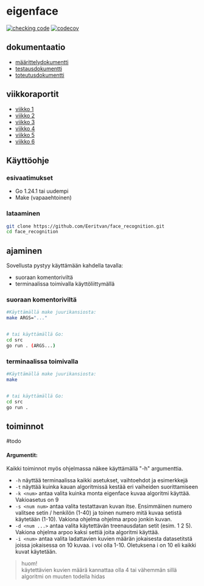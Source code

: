 # eigenface
[![checking code](https://github.com/Eeritvan/face_recognition/actions/workflows/main.yml/badge.svg)](https://github.com/Eeritvan/face_recognition/actions/workflows/main.yml) [![codecov](https://codecov.io/gh/Eeritvan/face_recognition/graph/badge.svg?token=VZZML0709G)](https://codecov.io/gh/Eeritvan/face_recognition)
## dokumentaatio
- [määrittelydokumentti](docs/maarittelydokumentti.md)
- [testausdokumentti](docs/testausdokumentti.md)
- [toteutusdokumentti](docs/toteutusdokumentti.md)

## viikkoraportit
- [viikko 1](docs/viikkopalautukset/viikko1.md)
- [viikko 2](docs/viikkopalautukset/viikko2.md)
- [viikko 3](docs/viikkopalautukset/viikko3.md)
- [viikko 4](docs/viikkopalautukset/viikko4.md)
- [viikko 5](docs/viikkopalautukset/viikko5.md)
- [viikko 6](docs/viikkopalautukset/viikko6.md)


## Käyttöohje
### esivaatimukset
- Go 1.24.1 tai uudempi
- Make (vapaaehtoinen)

### lataaminen
```bash
git clone https://github.com/Eeritvan/face_recognition.git
cd face_recognition
```

## ajaminen
Sovellusta pystyy käyttämään kahdella tavalla:
- suoraan komentoriviltä
- terminaalissa toimivalla käyttöliittymällä


### suoraan komentoriviltä
```bash
#Käyttämällä make juurikansiosta:
make ARGS="..."


# tai käyttämällä Go:
cd src
go run . (ARGS...)
```
### terminaalissa toimivalla 
```bash
#Käyttämällä make juurikansiosta:
make


# tai käyttämällä Go:
cd src
go run . 
```

## toiminnot
#todo

#### Argumentit:
Kaikki toiminnot myös ohjelmassa näkee käyttämällä "-h" argumenttia.

- `-h` näyttää terminaalissa kaikki asetukset, vaihtoehdot ja esimerkkejä
- `-t` näyttää kuinka kauan algoritmissä kestää eri vaiheiden suorittamiseen
- `-k <num>` antaa valita kuinka monta eigenface kuvaa algoritmi käyttää. Vakioasetus on 9 
- `-s <num num>` antaa valita testattavan kuvan itse. Ensimmäinen numero valitsee setin / henkilön (1-40) ja toinen numero mitä kuvaa setistä käytetään (1-10). Vakiona ohjelma ohjelma arpoo jonkin kuvan.
- `-d <num ...>` antaa valita käytettävän treenausdatan setit (esim. 1 2 5). Vakiona ohjelma arpoo kaksi settiä joita algoritmi käyttää.
- `-i <num>` antaa valita ladattavien kuvien määrän jokaisesta datasetitstä joissa jokaisessa on 10 kuvaa. i voi olla 1-10. Oletuksena i on 10 eli kaikki kuvat käytetään.

> huom!<br>
> käytettävien kuvien määrä kannattaa olla 4 tai vähemmän sillä algoritmi on muuten todella hidas